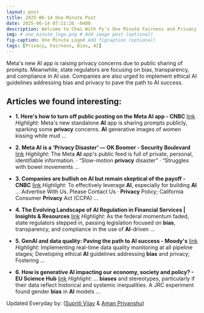 ```yaml
---
layout: post
title: 2025-06-14 One-Minute Post
date: 2025-06-14 07:11:26 -0400
description: Welcome to Chai With Py's One Minute Fairness and Privacy, which aims to provide you the current happenings in the world of Fairness, Privacy, and AI.
img: # one_minute_logo.png # Add image post (optional)
fig-caption: One Minute Logo# Add figcaption (optional)
tags: [Privacy, Fairness, Bias, AI]
---
```


Meta's new AI app is raising privacy concerns due to public sharing of prompts. Meanwhile, state regulators are focusing on bias, transparency, and compliance in AI use. Companies are also urged to implement ethical AI guidelines addressing bias and privacy to pave the path to AI success.

## Articles we found interesting:

- **1. Here&#39;s how to turn off public posting on the Meta <b>AI</b> app - CNBC** [link](https://www.cnbc.com/2025/06/13/meta-ai-app-turn-off-public-posting.html)
_Highlight:_ Meta&#39;s new standalone <b>AI</b> app is sharing prompts publicly, sparking some <b>privacy</b> concerns. <b>AI</b> generative images of women kissing while mud&nbsp;...

- **2. Meta <b>AI</b> is a &#39;<b>Privacy</b> Disaster&#39; — OK Boomer - Security Boulevard** [link](https://securityboulevard.com/2025/06/meta-ai-feed-privacy-richixbw/)
_Highlight:_ The Meta <b>AI</b> app&#39;s public feed is full of private, personal, identifiable information. &middot; “Slow-motion <b>privacy</b> disaster” &middot; “Struggles with bowel movements&nbsp;...

- **3. Companies are bullish on <b>AI</b> but remain skeptical of the payoff - CNBC** [link](https://www.cnbc.com/2025/06/13/companies-are-bullish-on-ai-but-remain-skeptical-of-the-payoff.html)
_Highlight:_ To effectively leverage <b>AI</b>, especially for building <b>AI</b> ... Advertise With Us. Please Contact Us &middot; <b>Privacy</b> Policy; California Consumer <b>Privacy</b> Act (CCPA)&nbsp;...

- **4. The Evolving Landscape of <b>AI</b> Regulation in Financial Services | Insights &amp; Resources** [link](https://www.goodwinlaw.com/en/insights/publications/2025/06/alerts-finance-fs-the-evolving-landscape-of-ai-regulation)
_Highlight:_ As the federal momentum faded, state regulators stepped in, passing legislation focused on <b>bias</b>, transparency, and compliance in the use of <b>AI</b>-driven&nbsp;...

- **5. GenAI and data quality: Paving the path to <b>AI</b> success - Moody&#39;s** [link](https://www.moodys.com/web/en/us/insights/ai/genai-and-data-quality-paving-the-path-to-ai-success.html)
_Highlight:_ Implementing real-time data quality monitoring at all pipeline stages; Developing ethical <b>AI</b> guidelines addressing <b>bias</b> and privacy; Fostering&nbsp;...

- **6. How is generative <b>AI</b> impacting our economy, society and policy? - EU Science Hub** [link](https://joint-research-centre.ec.europa.eu/jrc-news-and-updates/how-generative-ai-impacting-our-economy-society-and-policy-2025-06-13_en)
_Highlight:_ ... <b>biases</b> and stereotypes, particularly if their data reflect historical and systemic inequalities. A JRC experiment found gender <b>bias</b> in <b>AI</b> models&nbsp;...


Updated Everyday by: (<a href="https://supritivijay.github.io/">Supriti Vijay</a> & <a href="https://amanpriyanshu.github.io/">Aman Priyanshu</a>)
